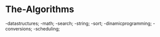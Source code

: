# The-Algorithms

-datastructures;
-math;
-search;
-string;
-sort;
-dinamicprogramming;
-conversions;
-scheduling;
